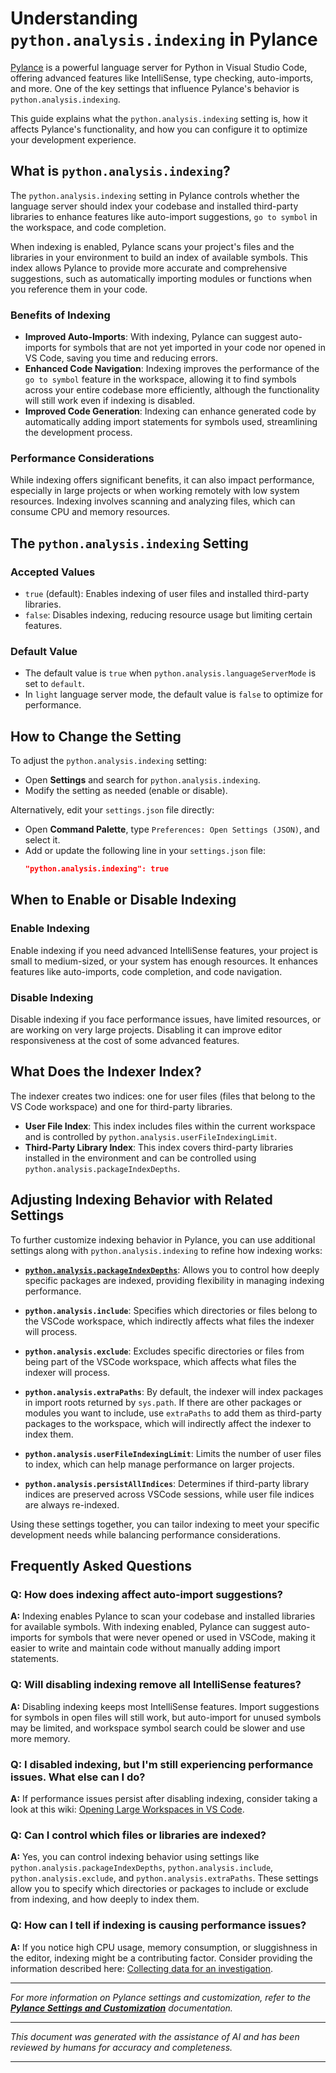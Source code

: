 

# Understanding `python.analysis.indexing` in Pylance

[Pylance](https://marketplace.visualstudio.com/items?itemName=ms-python.vscode-pylance) is a powerful language server for Python in Visual Studio Code, offering advanced features like IntelliSense, type checking, auto-imports, and more. One of the key settings that influence Pylance's behavior is `python.analysis.indexing`.

This guide explains what the `python.analysis.indexing` setting is, how it affects Pylance's functionality, and how you can configure it to optimize your development experience.

## What is `python.analysis.indexing`?

The `python.analysis.indexing` setting in Pylance controls whether the language server should index your codebase and installed third-party libraries to enhance features like auto-import suggestions, `go to symbol` in the workspace, and code completion.

When indexing is enabled, Pylance scans your project's files and the libraries in your environment to build an index of available symbols. This index allows Pylance to provide more accurate and comprehensive suggestions, such as automatically importing modules or functions when you reference them in your code.

### Benefits of Indexing

- **Improved Auto-Imports**: With indexing, Pylance can suggest auto-imports for symbols that are not yet imported in your code nor opened in VS Code, saving you time and reducing errors.
- **Enhanced Code Navigation**: Indexing improves the performance of the `go to symbol` feature in the workspace, allowing it to find symbols across your entire codebase more efficiently, although the functionality will still work even if indexing is disabled.
- **Improved Code Generation**: Indexing can enhance generated code by automatically adding import statements for symbols used, streamlining the development process.

### Performance Considerations

While indexing offers significant benefits, it can also impact performance, especially in large projects or when working remotely with low system resources. Indexing involves scanning and analyzing files, which can consume CPU and memory resources.

## The `python.analysis.indexing` Setting

### Accepted Values

- `true` (default): Enables indexing of user files and installed third-party libraries.
- `false`: Disables indexing, reducing resource usage but limiting certain features.

### Default Value

- The default value is `true` when `python.analysis.languageServerMode` is set to `default`.
- In `light` language server mode, the default value is `false` to optimize for performance.

## How to Change the Setting

To adjust the `python.analysis.indexing` setting:

- Open **Settings** and search for `python.analysis.indexing`.
- Modify the setting as needed (enable or disable).

Alternatively, edit your `settings.json` file directly:

- Open **Command Palette**, type `Preferences: Open Settings (JSON)`, and select it.
- Add or update the following line in your `settings.json` file:
  ```json
  "python.analysis.indexing": true
  ```

## When to Enable or Disable Indexing

### Enable Indexing

Enable indexing if you need advanced IntelliSense features, your project is small to medium-sized, or your system has enough resources. It enhances features like auto-imports, code completion, and code navigation.

### Disable Indexing

Disable indexing if you face performance issues, have limited resources, or are working on very large projects. Disabling it can improve editor responsiveness at the cost of some advanced features.

## What Does the Indexer Index?

The indexer creates two indices: one for user files (files that belong to the VS Code workspace) and one for third-party libraries.

- **User File Index**: This index includes files within the current workspace and is controlled by `python.analysis.userFileIndexingLimit`.
- **Third-Party Library Index**: This index covers third-party libraries installed in the environment and can be controlled using `python.analysis.packageIndexDepths`.

## Adjusting Indexing Behavior with Related Settings

To further customize indexing behavior in Pylance, you can use additional settings along with `python.analysis.indexing` to refine how indexing works:

- **[`python.analysis.packageIndexDepths`](python_analysis_packageIndexDepths.md)**: Allows you to control how deeply specific packages are indexed, providing flexibility in managing indexing performance.

- **`python.analysis.include`**: Specifies which directories or files belong to the VSCode workspace, which indirectly affects what files the indexer will process.

- **`python.analysis.exclude`**: Excludes specific directories or files from being part of the VSCode workspace, which affects what files the indexer will process.

- **`python.analysis.extraPaths`**: By default, the indexer will index packages in import roots returned by `sys.path`. If there are other packages or modules you want to include, use `extraPaths` to add them as third-party packages to the workspace, which will indirectly affect the indexer to index them.

- **`python.analysis.userFileIndexingLimit`**: Limits the number of user files to index, which can help manage performance on larger projects.

- **`python.analysis.persistAllIndices`**: Determines if third-party library indices are preserved across VSCode sessions, while user file indices are always re-indexed.

Using these settings together, you can tailor indexing to meet your specific development needs while balancing performance considerations.

## Frequently Asked Questions

### Q: How does indexing affect auto-import suggestions?

**A:** Indexing enables Pylance to scan your codebase and installed libraries for available symbols. With indexing enabled, Pylance can suggest auto-imports for symbols that were never opened or used in VSCode, making it easier to write and maintain code without manually adding import statements.

### Q: Will disabling indexing remove all IntelliSense features?

**A:** Disabling indexing keeps most IntelliSense features. Import suggestions for symbols in open files will still work, but auto-import for unused symbols may be limited, and workspace symbol search could be slower and use more memory.

### Q: I disabled indexing, but I'm still experiencing performance issues. What else can I do?

**A:** If performance issues persist after disabling indexing, consider taking a look at this wiki: [Opening Large Workspaces in VS Code](https://github.com/microsoft/pylance-release/wiki/Opening-Large-Workspaces-in-VS-Code).

### Q: Can I control which files or libraries are indexed?

**A:** Yes, you can control indexing behavior using settings like `python.analysis.packageIndexDepths`, `python.analysis.include`, `python.analysis.exclude`, and `python.analysis.extraPaths`. These settings allow you to specify which directories or packages to include or exclude from indexing, and how deeply to index them.

### Q: How can I tell if indexing is causing performance issues?

**A:** If you notice high CPU usage, memory consumption, or sluggishness in the editor, indexing might be a contributing factor. Consider providing the information described here: [Collecting data for an investigation](https://github.com/microsoft/pylance-release/wiki/Collecting-data-for-an-investigation.).

---

*For more information on Pylance settings and customization, refer to the **[Pylance Settings and Customization](https://code.visualstudio.com/docs/python/settings-reference)** documentation.*

---

*This document was generated with the assistance of AI and has been reviewed by humans for accuracy and completeness.*

---

